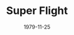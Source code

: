 ---
discogs_id: 5934824
discogs_master_id: 461753
title: Super Flight
artists: ['Casiopea']
date: 1979-11-25
genre: ['Jazz']
image: Super Flight-5934824.jpg
label: Alfa
country: Japan
styles: ['Fusion']
video: https://www.youtube.com/watch?v=_VwilvWi8U8
---